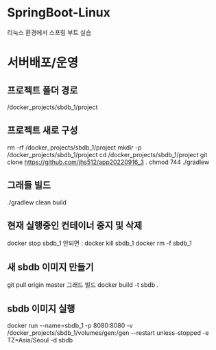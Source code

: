 # SpringBoot-Linux
리눅스 환경에서 스프링 부트 실습

# 서버배포/운영
## 프로젝트 폴더 경로
/docker_projects/sbdb_1/project

## 프로젝트 새로 구성
rm -rf /docker_projects/sbdb_1/project
mkdir -p /docker_projects/sbdb_1/project
cd /docker_projects/sbdb_1/project
git clone https://github.com/jhs512/app20220916_3 .
chmod 744 ./gradlew

## 그래들 빌드
./gradlew clean build

## 현재 실행중인 컨테이너 중지 및 삭제
docker stop sbdb_1
안되면 : docker kill sbdb_1
docker rm -f sbdb_1

## 새 sbdb 이미지 만들기
git pull origin master
그래드 빌드
docker build -t sbdb .

## sbdb 이미지 실행
docker run
--name=sbdb_1
-p 8080:8080
-v /docker_projects/sbdb_1/volumes/gen:/gen
--restart unless-stopped
-e TZ=Asia/Seoul
-d
sbdb

